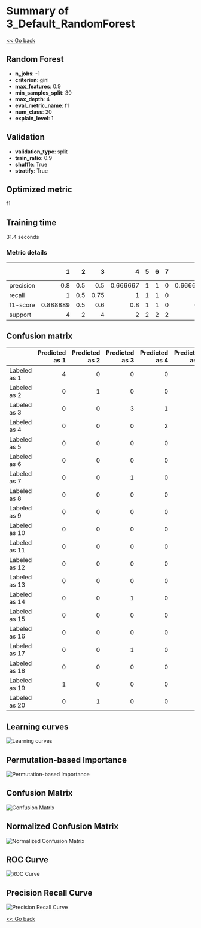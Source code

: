 # Summary of 3_Default_RandomForest

[<< Go back](../README.md)


## Random Forest
- **n_jobs**: -1
- **criterion**: gini
- **max_features**: 0.9
- **min_samples_split**: 30
- **max_depth**: 4
- **eval_metric_name**: f1
- **num_class**: 20
- **explain_level**: 1

## Validation
 - **validation_type**: split
 - **train_ratio**: 0.9
 - **shuffle**: True
 - **stratify**: True

## Optimized metric
f1

## Training time

31.4 seconds

### Metric details
|           |        1 |   2 |    3 |        4 |   5 |   6 |   7 |        8 |        9 |       10 |   11 |   12 |       13 |   14 |       15 |   16 |       17 |   18 |       19 |       20 |   accuracy |   macro avg |   weighted avg |   logloss |
|:----------|---------:|----:|-----:|---------:|----:|----:|----:|---------:|---------:|---------:|-----:|-----:|---------:|-----:|---------:|-----:|---------:|-----:|---------:|---------:|-----------:|------------:|---------------:|----------:|
| precision | 0.8      | 0.5 | 0.5  | 0.666667 |   1 |   1 |   0 | 0.666667 | 0.666667 | 1        |    0 |    1 | 0.4      |    0 | 1        |    1 | 0.5      |    1 | 1        | 1        |   0.708333 |    0.685    |       0.677083 |     1.594 |
| recall    | 1        | 0.5 | 0.75 | 1        |   1 |   1 |   0 | 1        | 1        | 0.5      |    0 |    1 | 1        |    0 | 0.666667 |    1 | 0.6      |    1 | 0.5      | 0.5      |   0.708333 |    0.700833 |       0.708333 |     1.594 |
| f1-score  | 0.888889 | 0.5 | 0.6  | 0.8      |   1 |   1 |   0 | 0.8      | 0.8      | 0.666667 |    0 |    1 | 0.571429 |    0 | 0.8      |    1 | 0.545455 |    1 | 0.666667 | 0.666667 |   0.708333 |    0.665289 |       0.667202 |     1.594 |
| support   | 4        | 2   | 4    | 2        |   2 |   2 |   2 | 2        | 2        | 2        |    2 |    2 | 2        |    2 | 3        |    2 | 5        |    2 | 2        | 2        |   0.708333 |   48        |      48        |     1.594 |


## Confusion matrix
|               |   Predicted as 1 |   Predicted as 2 |   Predicted as 3 |   Predicted as 4 |   Predicted as 5 |   Predicted as 6 |   Predicted as 7 |   Predicted as 8 |   Predicted as 9 |   Predicted as 10 |   Predicted as 11 |   Predicted as 12 |   Predicted as 13 |   Predicted as 14 |   Predicted as 15 |   Predicted as 16 |   Predicted as 17 |   Predicted as 18 |   Predicted as 19 |   Predicted as 20 |
|:--------------|-----------------:|-----------------:|-----------------:|-----------------:|-----------------:|-----------------:|-----------------:|-----------------:|-----------------:|------------------:|------------------:|------------------:|------------------:|------------------:|------------------:|------------------:|------------------:|------------------:|------------------:|------------------:|
| Labeled as 1  |                4 |                0 |                0 |                0 |                0 |                0 |                0 |                0 |                0 |                 0 |                 0 |                 0 |                 0 |                 0 |                 0 |                 0 |                 0 |                 0 |                 0 |                 0 |
| Labeled as 2  |                0 |                1 |                0 |                0 |                0 |                0 |                0 |                0 |                0 |                 0 |                 0 |                 0 |                 0 |                 0 |                 0 |                 0 |                 1 |                 0 |                 0 |                 0 |
| Labeled as 3  |                0 |                0 |                3 |                1 |                0 |                0 |                0 |                0 |                0 |                 0 |                 0 |                 0 |                 0 |                 0 |                 0 |                 0 |                 0 |                 0 |                 0 |                 0 |
| Labeled as 4  |                0 |                0 |                0 |                2 |                0 |                0 |                0 |                0 |                0 |                 0 |                 0 |                 0 |                 0 |                 0 |                 0 |                 0 |                 0 |                 0 |                 0 |                 0 |
| Labeled as 5  |                0 |                0 |                0 |                0 |                2 |                0 |                0 |                0 |                0 |                 0 |                 0 |                 0 |                 0 |                 0 |                 0 |                 0 |                 0 |                 0 |                 0 |                 0 |
| Labeled as 6  |                0 |                0 |                0 |                0 |                0 |                2 |                0 |                0 |                0 |                 0 |                 0 |                 0 |                 0 |                 0 |                 0 |                 0 |                 0 |                 0 |                 0 |                 0 |
| Labeled as 7  |                0 |                0 |                1 |                0 |                0 |                0 |                0 |                1 |                0 |                 0 |                 0 |                 0 |                 0 |                 0 |                 0 |                 0 |                 0 |                 0 |                 0 |                 0 |
| Labeled as 8  |                0 |                0 |                0 |                0 |                0 |                0 |                0 |                2 |                0 |                 0 |                 0 |                 0 |                 0 |                 0 |                 0 |                 0 |                 0 |                 0 |                 0 |                 0 |
| Labeled as 9  |                0 |                0 |                0 |                0 |                0 |                0 |                0 |                0 |                2 |                 0 |                 0 |                 0 |                 0 |                 0 |                 0 |                 0 |                 0 |                 0 |                 0 |                 0 |
| Labeled as 10 |                0 |                0 |                0 |                0 |                0 |                0 |                0 |                0 |                1 |                 1 |                 0 |                 0 |                 0 |                 0 |                 0 |                 0 |                 0 |                 0 |                 0 |                 0 |
| Labeled as 11 |                0 |                0 |                0 |                0 |                0 |                0 |                0 |                0 |                0 |                 0 |                 0 |                 0 |                 2 |                 0 |                 0 |                 0 |                 0 |                 0 |                 0 |                 0 |
| Labeled as 12 |                0 |                0 |                0 |                0 |                0 |                0 |                0 |                0 |                0 |                 0 |                 0 |                 2 |                 0 |                 0 |                 0 |                 0 |                 0 |                 0 |                 0 |                 0 |
| Labeled as 13 |                0 |                0 |                0 |                0 |                0 |                0 |                0 |                0 |                0 |                 0 |                 0 |                 0 |                 2 |                 0 |                 0 |                 0 |                 0 |                 0 |                 0 |                 0 |
| Labeled as 14 |                0 |                0 |                1 |                0 |                0 |                0 |                0 |                0 |                0 |                 0 |                 0 |                 0 |                 0 |                 0 |                 0 |                 0 |                 1 |                 0 |                 0 |                 0 |
| Labeled as 15 |                0 |                0 |                0 |                0 |                0 |                0 |                0 |                0 |                0 |                 0 |                 0 |                 0 |                 0 |                 0 |                 2 |                 0 |                 1 |                 0 |                 0 |                 0 |
| Labeled as 16 |                0 |                0 |                0 |                0 |                0 |                0 |                0 |                0 |                0 |                 0 |                 0 |                 0 |                 0 |                 0 |                 0 |                 2 |                 0 |                 0 |                 0 |                 0 |
| Labeled as 17 |                0 |                0 |                1 |                0 |                0 |                0 |                0 |                0 |                0 |                 0 |                 0 |                 0 |                 1 |                 0 |                 0 |                 0 |                 3 |                 0 |                 0 |                 0 |
| Labeled as 18 |                0 |                0 |                0 |                0 |                0 |                0 |                0 |                0 |                0 |                 0 |                 0 |                 0 |                 0 |                 0 |                 0 |                 0 |                 0 |                 2 |                 0 |                 0 |
| Labeled as 19 |                1 |                0 |                0 |                0 |                0 |                0 |                0 |                0 |                0 |                 0 |                 0 |                 0 |                 0 |                 0 |                 0 |                 0 |                 0 |                 0 |                 1 |                 0 |
| Labeled as 20 |                0 |                1 |                0 |                0 |                0 |                0 |                0 |                0 |                0 |                 0 |                 0 |                 0 |                 0 |                 0 |                 0 |                 0 |                 0 |                 0 |                 0 |                 1 |

## Learning curves
![Learning curves](learning_curves.png)

## Permutation-based Importance
![Permutation-based Importance](permutation_importance.png)
## Confusion Matrix

![Confusion Matrix](confusion_matrix.png)


## Normalized Confusion Matrix

![Normalized Confusion Matrix](confusion_matrix_normalized.png)


## ROC Curve

![ROC Curve](roc_curve.png)


## Precision Recall Curve

![Precision Recall Curve](precision_recall_curve.png)



[<< Go back](../README.md)
